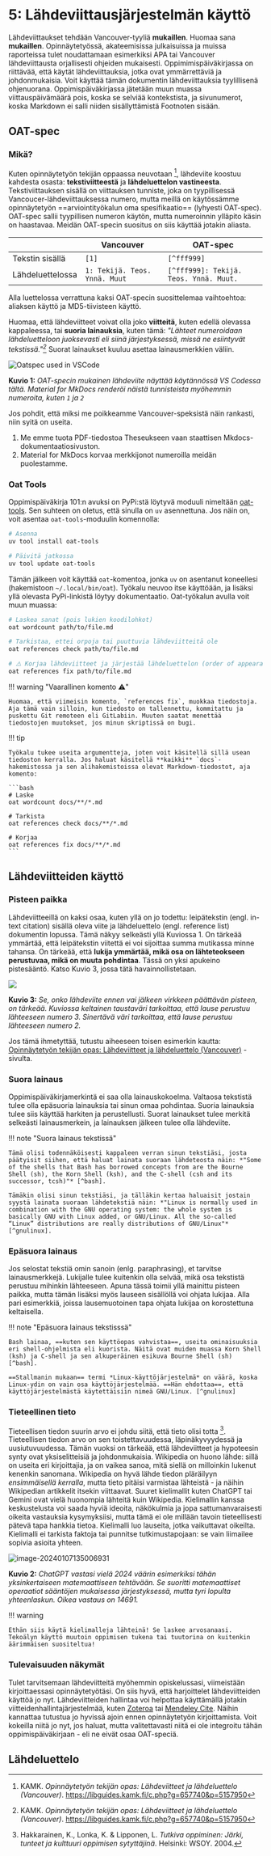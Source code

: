 # 5: Lähdeviittausjärjestelmän käyttö

Lähdeviittaukset tehdään Vancouver-tyyliä **mukaillen**. Huomaa sana **mukaillen**. Opinnäytetyössä, akateemisissa julkaisuissa ja muissa raporteissa tulet noudattamaan esimerkiksi APA tai Vancouver lähdeviittausta orjallisesti ohjeiden mukaisesti. Oppimimispäiväkirjassa on riittävää, että käytät lähdeviittauksia, jotka ovat ymmärrettäviä ja johdonmukaisia. Voit käyttää tämän dokumentin lähdeviittauksia tyylillisenä ohjenuorana. Oppimispäiväkirjassa jätetään muun muassa viittauspäivämäärä pois, koska se selviää kontekstista, ja sivunumerot, koska Markdown ei salli niiden sisällyttämistä Footnoten sisään.

## OAT-spec

### Mikä?

Kuten opinnäytetyön tekijän oppaassa neuvotaan [^fcfce3], lähdeviite koostuu kahdesta osasta: **tekstiviitteestä** ja **lähdeluettelon vastineesta**. Tekstiviittauksen sisällä on viittauksen tunniste, joka on tyypillisessä Vancoucer-lähdeviittauksessa numero, mutta meillä on käytössämme opinnäytetyön ==arviointityökalun oma spesifikaatio== (lyhyesti OAT-spec). OAT-spec sallii tyypillisen numeron käytön, mutta numeroinnin ylläpito käsin on haastavaa. Meidän OAT-specin suositus on siis käyttää jotakin aliasta.

|                  | Vancouver                     | OAT-spec                               |
| ---------------- | ----------------------------- | -------------------------------------- |
| Tekstin sisällä  | `[1]`                         | `[^fff999]`                            |
| Lähdeluettelossa | `1: Tekijä. Teos. Ynnä. Muut` | `[^fff999]: Tekijä. Teos. Ynnä. Muut.` |

Alla luettelossa verrattuna kaksi OAT-specin suosittelemaa vaihtoehtoa: aliaksen käyttö ja MD5-tiivisteen käyttö.

Huomaa, että lähdeviitteet voivat olla joko **viitteitä**, kuten edellä olevassa kappaleessa, tai **suoria lainauksia**, kuten tämä: *"Lähteet numeroidaan lähdeluetteloon juoksevasti eli siinä järjestyksessä, missä ne esiintyvät tekstissä."[^fcfce3]*  Suorat lainaukset kuuluu asettaa lainausmerkkien väliin.

![Oatspec used in VSCode](../images/oatspec_in_use.png)

**Kuvio 1:** *OAT-specin mukainen lähdeviite näyttää käytännössä VS Codessa tältä. Material for MkDocs renderöi näistä tunnisteista myöhemmin numeroita, kuten `1` ja `2`*

Jos pohdit, että miksi me poikkeamme Vancouver-speksistä näin rankasti, niin syitä on useita. 

1. Me emme tuota PDF-tiedostoa Theseukseen vaan staattisen Mkdocs-dokumentaatiosivuston. 
2. Material for MkDocs korvaa merkkijonot numeroilla meidän puolestamme.

### Oat Tools

Oppimispäiväkirja 101:n avuksi on PyPi:stä löytyvä moduuli nimeltään [oat-tools](https://pypi.org/project/oat-tools/). Sen suhteen on oletus, että sinulla on `uv` asennettuna. Jos näin on, voit asentaa `oat-tools`-moduulin komennolla:

```bash
# Asenna
uv tool install oat-tools

# Päivitä jatkossa
uv tool update oat-tools
```

Tämän jälkeen voit käyttää `oat`-komentoa, jonka `uv` on asentanut koneellesi (hakemistoon `~/.local/bin/oat`). Työkalu neuvoo itse käyttöään, ja lisäksi yllä olevasta PyPi-linkistä löytyy dokumentaatio. Oat-työkalun avulla voit muun muassa:

```bash
# Laskea sanat (pois lukien koodilohkot)
oat wordcount path/to/file.md

# Tarkistaa, ettei orpoja tai puuttuvia lähdeviitteitä ole
oat references check path/to/file.md

# ⚠️ Korjaa lähdeviitteet ja järjestää lähdeluettelon (order of appearance)
oat references fix path/to/file.md
```

!!! warning "Vaarallinen komento ⚠️"

    Huomaa, että viimeisin komento, `references fix`, muokkaa tiedostoja. Aja tämä vain silloin, kun tiedosto on tallennettu, kommitattu ja puskettu Git remoteen eli GitLabiin. Muuten saatat menettää tiedostojen muutokset, jos minun skriptissä on bugi.

!!! tip

    Työkalu tukee useita argumentteja, joten voit käsitellä sillä usean tiedoston kerralla. Jos haluat käsitellä **kaikki** `docs`-hakemistossa ja sen alihakemistoissa olevat Markdown-tiedostot, aja komento:

    ```bash
    # Laske
    oat wordcount docs/**/*.md
    
    # Tarkista
    oat references check docs/**/*.md

    # Korjaa
    oat references fix docs/**/*.md
    ```

## Lähdeviitteiden käyttö

### Pisteen paikka

Lähdeviitteeillä on kaksi osaa, kuten yllä on jo todettu: leipätekstin (engl. in-text citation) sisällä oleva viite ja lähdeluettelo (engl. reference list) dokumentin lopussa. Tämä näkyy selkeästi yllä Kuviossa 1. On tärkeää ymmärtää, että leipätekstin viitettä ei voi sijoittaa summa mutikassa minne tahansa. On tärkeää, että **lukija ymmärtää, mikä osa on lähteteokseen perustuvaa, mikä on muuta pohdintaa**. Tässä on yksi apukeino pistesääntö. Katso Kuvio 3, jossa tätä havainnollistetaan.

![](../images/lahdeviite-pistesaanto.png)

**Kuvio 3:** *Se, onko lähdeviite ennen vai jälkeen virkkeen päättävän pisteen, on tärkeää. Kuviossa keltainen taustaväri tarkoittaa, että lause perustuu lähteeseen numero 3. Sinertävä väri tarkoittaa, että lause perustuu lähteeseen numero 2.*

Jos tämä ihmetyttää, tutustu aiheeseen toisen esimerkin kautta: [Opinnäytetyön tekijän opas: Lähdeviitteet ja lähdeluettelo (Vancouver)](https://libguides.kamk.fi/c.php?g=657740&p=5157950) -sivulta.

### Suora lainaus

Oppimispäiväkirjamerkintä ei saa olla lainauskokoelma. Valtaosa tekstistä tulee olla epäsuoria lainauksia tai sinun omaa pohdintaa. Suoria lainauksia tulee siis käyttää harkiten ja perustellusti. Suorat lainaukset tulee merkitä selkeästi lainausmerkein, ja lainauksen jälkeen tulee olla lähdeviite. 

!!! note "Suora lainaus tekstissä"

    Tämä olisi todennäköisesti kappaleen verran sinun tekstiäsi, josta päätyisit siihen, että haluat lainata suoraan lähdeteosta näin: *"Some of the shells that Bash has borrowed concepts from are the Bourne Shell (sh), the Korn Shell (ksh), and the C-shell (csh and its successor, tcsh)"* [^bash]. 

    Tämäkin olisi sinun tekstiäsi, ja tälläkin kertaa haluaisit jostain syystä lainata suoraan lähdetekstiä näin: *"Linux is normally used in combination with the GNU operating system: the whole system is basically GNU with Linux added, or GNU/Linux. All the so-called “Linux” distributions are really distributions of GNU/Linux"* [^gnulinux].

### Epäsuora lainaus

Jos selostat tekstiä omin sanoin (enlg. paraphrasing), et tarvitse lainausmerkkejä. Lukijalle tulee kuitenkin olla selvää, mikä osa tekstistä perustuu mihinkin lähteeseen. Apuna tässä toimii yllä mainittu pisteen paikka, mutta tämän lisäksi myös lauseen sisällöllä voi ohjata lukijaa. Alla pari esimerkkiä, joissa lausemuotoinen tapa ohjata lukijaa on korostettuna keltaisella.

!!! note "Epäsuora lainaus tekstisssä"

    Bash lainaa, ==kuten sen käyttöopas vahvistaa==, useita ominaisuuksia eri shell-ohjelmista eli kuorista. Näitä ovat muiden muassa Korn Shell (ksh) ja C-shell ja sen alkuperäinen esikuva Bourne Shell (sh) [^bash].

    ==Stallmanin mukaan== termi *Linux-käyttöjärjestelmä* on väärä, koska Linux-ydin on vain osa käyttöjärjestelmää. ==Hän ehdottaa==, että käyttöjärjestelmästä käytettäisiin nimeä GNU/Linux. [^gnulinux]

### Tieteellinen tieto

Tieteellisen tiedon suurin arvo ei johdu siitä, että tieto olisi totta [^40c08c]. Tieteellisen tiedon arvo on sen toistettavuudessa, läpinäkyvyydessä ja uusiutuvuudessa. Tämän vuoksi on tärkeää, että lähdeviitteet ja hypoteesin synty ovat yksiselitteisiä ja johdonmukaisia. Wikipedia on huono lähde: sillä on useita eri kirjoittajia, ja on vaikea sanoa, mitä siellä on milloinkin lukenut kenenkin sanomana. Wikipedia on hyvä lähde tiedon pläräilyyn *ensimmäisellä kerralla*, mutta tieto pitäisi varmistaa lähteistä - ja näihin Wikipedian artikkelit itsekin viittaavat. Suuret kielimallit kuten ChatGPT tai Gemini ovat vielä huonompia lähteitä kuin Wikipedia. Kielimallin kanssa keskustelusta voi saada hyviä ideoita, näkökulmia ja jopa sattumanvaraisesti oikeita vastauksia kysymyksiisi, mutta tämä ei ole millään tavoin tieteellisesti pätevä tapa hankkia tietoa. Kielimalli luo lauseita, jotka vaikuttavat oikeilta. Kielimalli ei tarkista faktoja tai punnitse tutkimustapojaan: se vain liimailee sopivia asioita yhteen.

![image-20240107135006931](../images/chatgpt.png)

**Kuvio 2:** *ChatGPT vastasi vielä 2024 väärin esimerkiksi tähän yksinkertaiseen matemaattiseen tehtävään. Se suoritti matemaattiset operaatiot sääntöjen mukaisessa järjestyksessä, mutta tyri lopulta yhteenlaskun. Oikea vastaus on 14691.*

!!! warning

    Ethän siis käytä kielimalleja lähteinä! Se laskee arvosanaasi. Tekoälyn käyttö muutoin oppimisen tukena tai tuutorina on kuitenkin äärimmäisen suositeltua!

### Tulevaisuuden näkymät

Tulet tarvitsemaan lähdeviitteitä myöhemmin opiskelussasi, viimeistään kirjoittaessasi opinnäytetyötäsi. On siis hyvä, että harjoittelet lähdeviitteiden käyttöä jo nyt. Lähdeviitteiden hallintaa voi helpottaa käyttämällä jotakin viitteidenhallintajärjestelmää, kuten [Zoteroa](https://www.zotero.org/) tai [Mendeley Cite](https://www.mendeley.com/reference-management/mendeley-cite). Näihin kannattaa tutustua jo hyvissä ajoin ennen opinnäytetyön kirjoittamista. Voit kokeilla niitä jo nyt, jos haluat, mutta valitettavasti niitä ei ole integroitu tähän oppimispäiväkirjaan - eli ne eivät osaa OAT-speciä.

## Lähdeluettelo

[^fcfce3]: KAMK. *Opinnäytetyön tekijän opas: Lähdeviitteet ja lähdeluettelo (Vancouver)*. https://libguides.kamk.fi/c.php?g=657740&p=5157950
[^bash]: GNU. *Bash Reference Manual*. https://www.gnu.org/software/bash/manual/bash.html
[^gnulinux]: Stallman, R. *Linux and the GNU System*. https://www.gnu.org/gnu/linux-and-gnu.html
[^40c08c]: Hakkarainen, K., Lonka, K. & Lipponen, L. *Tutkiva oppiminen: Järki, tunteet ja kulttuuri oppimisen sytyttäjinä*. Helsinki: WSOY. 2004.
